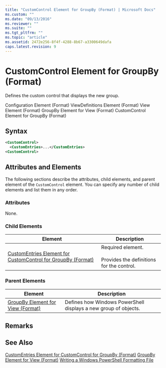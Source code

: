 ```yaml
---
title: "CustomControl Element for GroupBy (Format) | Microsoft Docs"
ms.custom: ""
ms.date: "09/13/2016"
ms.reviewer: ""
ms.suite: ""
ms.tgt_pltfrm: ""
ms.topic: "article"
ms.assetid: 2472e256-8f4f-4288-8b67-a3300649dafa
caps.latest.revision: 9
---
```

# CustomControl Element for GroupBy (Format)
Defines the custom control that displays the new group.

 Configuration Element (Format)
ViewDefinitions Element (Format)
View Element (Format)
GroupBy Element for View (Format)
CustomControl Element for GroupBy (Format)

## Syntax

```xml
<CustomControl>
  <CustomEntries>...</CustomEntries>
<CustomControl>
```

## Attributes and Elements
 The following sections describe the attributes, child elements, and parent element of the `CustomControl` element. You can specify any number of child elements and list them in any order.

### Attributes
 None.

### Child Elements

|Element|Description|
|-------------|-----------------|
|[CustomEntries Element for CustomControl for GroupBy (Format)](./customentries-element-for-customcontrol-for-groupby-format.md)|Required element.<br /><br /> Provides the definitions for the control.|

### Parent Elements

|Element|Description|
|-------------|-----------------|
|[GroupBy Element for View (Format)](./groupby-element-for-view-format.md)|Defines how Windows PowerShell displays a new group of objects.|

## Remarks

## See Also
 [CustomEntries Element for CustomControl for GroupBy (Format)](./customentries-element-for-customcontrol-for-groupby-format.md)
 [GroupBy Element for View (Format)](./groupby-element-for-view-format.md)
 [Writing a Windows PowerShell Formatting File](./writing-a-windows-powershell-formatting-file.md)
